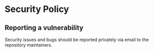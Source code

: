 # Security Policy

## Reporting a vulnerability
Security issues and bugs should be reported privately via email to the repository maintainers.
